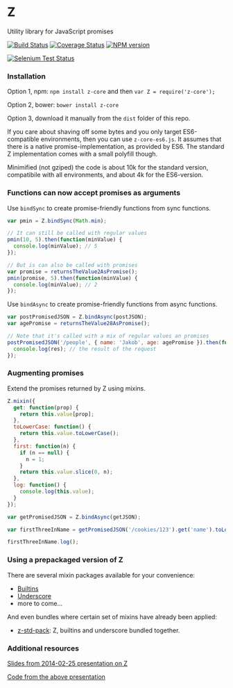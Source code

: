 # Z

Utility library for JavaScript promises

[![Build Status](https://secure.travis-ci.org/jakobmattsson/z-core.png)](http://travis-ci.org/jakobmattsson/z-core)
[![Coverage Status](https://coveralls.io/repos/jakobmattsson/z-core/badge.png?branch=master)](https://coveralls.io/r/jakobmattsson/z-core?branch=master)
[![NPM version](https://badge.fury.io/js/z-core.png)](http://badge.fury.io/js/z-core)

[![Selenium Test Status](https://saucelabs.com/browser-matrix/jakobmattsson-zcore.svg)](https://saucelabs.com/u/jakobmattsson-zcore)



### Installation

Option 1, npm: `npm install z-core` and then `var Z = require('z-core');`

Option 2, bower: `bower install z-core`

Option 3, download it manually from the `dist` folder of this repo.

If you care about shaving off some bytes and you only target ES6-compatible environments, then you can use `z-core-es6.js`. It assumes that there is a native promise-implementation, as provided by ES6. The standard Z implementation comes with a small polyfill though.

Minimified (not gziped) the code is about 10k for the standard version, compatibile with all environments, and about 4k for the ES6-version.

### Functions can now accept promises as arguments

Use `bindSync` to create promise-friendly functions from sync functions.

```js
var pmin = Z.bindSync(Math.min);

// It can still be called with regular values
pmin(10, 5).then(function(minValue) {
  console.log(minValue); // 5
});

// But is can also be called with promises
var promise = returnsTheValue2AsPromise();
pmin(promise, 5).then(function(minValue) {
  console.log(minValue); // 2
});
```

Use `bindAsync` to create promise-friendly functions from async functions.

```js
var postPromisedJSON = Z.bindAsync(postJSON);
var agePromise = returnsTheValue28AsPromise();

// Note that it's called with a mix of regular values an promises
postPromisedJSON('/people', { name: 'Jakob', age: agePromise }).then(function(res) {
  console.log(res); // the result of the request
});
```


### Augmenting promises

Extend the promises returned by Z using mixins.

```js
Z.mixin({
  get: function(prop) {
    return this.value[prop];
  },
  toLowerCase: function() {
    return this.value.toLowerCase();
  },
  first: function(n) {
    if (n == null) {
      n = 1;
    }
    return this.value.slice(0, n);
  },
  log: function() {
    console.log(this.value);
  }
});

var getPromisedJSON = Z.bindAsync(getJSON);

var firstThreeInName = getPromisedJSON('/cookies/123').get('name').toLowerCase().first(3);

firstThreeInName.log();
```


### Using a prepackaged version of Z

There are several mixin packages available for your convenience:

* [Builtins](https://github.com/jakobmattsson/z-builtins)
* [Underscore](https://github.com/jakobmattsson/z-underscore)
* more to come...

And even bundles where certain set of mixins have already been applied:

* [z-std-pack](https://github.com/jakobmattsson/z-std-pack): Z, builtins and underscore bundled together.



### Additional resources

[Slides from 2014-02-25 presentation on Z](https://speakerdeck.com/jakobmattsson/how-to-star-actually-star-use-promises-in-javascript)

[Code from the above presentation](https://github.com/jakobmattsson/z-presentation)
